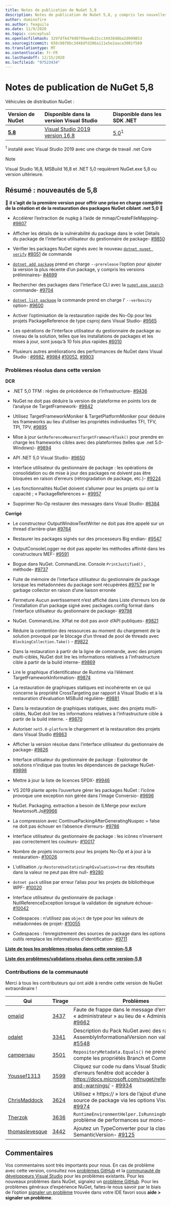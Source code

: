 ```yaml
---
title: Notes de publication de NuGet 5,8
description: Notes de publication de NuGet 5,8, y compris les nouvelles fonctionnalités, les correctifs de bogues et DCR.
author: dominofire
ms.author: feaguila
ms.date: 11/9/2020
ms.topic: conceptual
ms.openlocfilehash: 329fdf6479d0799ae4b15cc3493848ba2d999853
ms.sourcegitcommit: 650c08f8bc3d48dfd206a111e5e2aaca3001f569
ms.translationtype: MT
ms.contentlocale: fr-FR
ms.lasthandoff: 12/15/2020
ms.locfileid: "97523434"
---
```

# <a name="nuget-58-release-notes"></a>Notes de publication de NuGet 5,8

Véhicules de distribution NuGet :

| Version de NuGet | Disponible dans la version Visual Studio | Disponible dans les SDK .NET |
|:---|:---|:---|
| [**5.8**](https://nuget.org/downloads) | [Visual Studio 2019 version 16,8](https://visualstudio.microsoft.com/downloads/) | [5,0](https://dotnet.microsoft.com/download/dotnet-core/5.0)<sup>1</sup> |

<sup>1</sup> installé avec Visual Studio 2019 avec une charge de travail .net Core
  
> [!NOTE]
> Visual Studio 16,8, MSBuild 16,8 et .NET 5,0 requièrent NuGet.exe 5,8 ou version ultérieure.


## <a name="summary-whats-new-in-58"></a>Résumé : nouveautés de 5,8
🎉 **il s’agit de la première version pour offrir une prise en charge complète de la création et de la restauration des packages NuGet ciblant .net 5,0** 🎉

* Accélérer l’extraction de nupkg à l’aide de mmap/CreateFileMapping- [#9807](https://github.com/NuGet/Home/issues/9807)

* Afficher les détails de la vulnérabilité du package dans le volet Détails du package de l’interface utilisateur du gestionnaire de package- [#9850](https://github.com/NuGet/Home/issues/9850)

* Vérifier les packages NuGet signés avec le nouveau [`dotnet nuget verify`](https://docs.microsoft.com/dotnet/core/tools/dotnet-nuget-verify) [#8051](https://github.com/NuGet/Home/issues/8051) de commande

* [`dotnet add package`](https://docs.microsoft.com/dotnet/core/tools/dotnet-add-package#:~:text=dotnet%20add%20package%201%20Name%202%20Synopsis%203,when%20targeting%20a%20specific%20framework.%20...%206%20Examples) prend en charge `--prerelease` l’option pour ajouter la version la plus récente d’un package, y compris les versions préliminaires- [#4699](https://github.com/NuGet/Home/issues/4699)

* Rechercher des packages dans l’interface CLI avec la [`nuget.exe search`](https://docs.microsoft.com/nuget/reference/cli-reference/cli-ref-search) commande- [#9704](https://github.com/NuGet/Home/issues/9704)

* [`dotnet list package`](https://docs.microsoft.com/dotnet/core/tools/dotnet-list-package) la commande prend en charge l' `--verbosity` option- [#9600](https://github.com/NuGet/Home/issues/9600)

* Activer l’optimisation de la restauration rapide des No-Op pour les projets PackageReference de type csproj dans Visual Studio- [#9565](https://github.com/NuGet/Home/issues/9565)

* Les opérations de l’interface utilisateur du gestionnaire de package au niveau de la solution, telles que les installations de packages et les mises à jour, sont jusqu’à 10 fois plus rapides [#6010](https://github.com/NuGet/Home/issues/6010)

* Plusieurs autres améliorations des performances de NuGet dans Visual Studio : [#9982](https://github.com/NuGet/Home/issues/9982), [#9984](https://github.com/NuGet/Home/issues/9984) [#10052](https://github.com/NuGet/Home/issues/10052), [#9903](https://github.com/NuGet/Home/issues/9903)


### <a name="issues-fixed-in-this-release"></a>Problèmes résolus dans cette version

**DCR**

* .NET 5,0 TFM : règles de précédence de l’infrastructure- [#9436](https://github.com/NuGet/Home/issues/9436)

* NuGet ne doit pas déduire la version de plateforme en points lors de l’analyse de TargetFramework- [#9842](https://github.com/NuGet/Home/issues/9842)

* Utilisez TargetFrameworkMoniker & TargetPlatformMoniker pour déduire les frameworks au lieu d’utiliser les propriétés individuelles TFI, TFV, TPI, TPV, [#9895](https://github.com/NuGet/Home/issues/9895)

* Mise à jour `GetReferenceNearestTargetFrameworkTask()` pour prendre en charge les frameworks cibles avec des plateformes (telles que .net 5.0-Windows)- [#9894](https://github.com/NuGet/Home/issues/9894)

* API .NET 5,0 Visual Studio- [#9650](https://github.com/NuGet/Home/issues/9650)

* Interface utilisateur du gestionnaire de package : les opérations de consolidation ou de mise à jour des packages ne doivent pas être bloquées en raison d’erreurs (rétrogradation de package, etc.)- [#9224](https://github.com/NuGet/Home/issues/9224)

* Les fonctionnalités NuGet doivent s’allumer pour les projets qui ont la capacité ; « PackageReferences »- [#9957](https://github.com/NuGet/Home/issues/9957)

* Supprimer No-Op restaurer des messages dans Visual Studio- [#6384](https://github.com/NuGet/Home/issues/6384)

**Corrigé**

* Le constructeur OutputWindowTextWriter ne doit pas être appelé sur un thread d’arrière-plan [#9764](https://github.com/NuGet/Home/issues/9764)

* Restaurer les packages signés sur des processeurs Big endian- [#9547](https://github.com/NuGet/Home/issues/9547)

* OutputConsoleLogger ne doit pas appeler les méthodes affinité dans les constructeurs MEF- [#9591](https://github.com/NuGet/Home/issues/9591)

* Bogue dans NuGet. CommandLine. Console `PrintJustified()` , méthode- [#9737](https://github.com/NuGet/Home/issues/9737)

* Fuite de mémoire de l’interface utilisateur du gestionnaire de package lorsque les métadonnées du package sont récupérées [#9757](https://github.com/NuGet/Home/issues/9757) par le garbage collector en raison d’une liaison erronée

* Fermeture Aucun avertissement n’est affiché dans Liste d’erreurs lors de l’installation d’un package signé avec packages.config format dans l’interface utilisateur du gestionnaire de package- [#9798](https://github.com/NuGet/Home/issues/9798)

* NuGet. CommandLine. XPlat ne doit pas avoir d’API publiques- [#9821](https://github.com/NuGet/Home/issues/9821)

* Réduire la contention des ressources au moment du chargement de la solution provoqué par le blocage d’un thread de pool de threads avec `BlockingCollection.Take()`  -  [#9822](https://github.com/NuGet/Home/issues/9822)

* Dans la restauration à partir de la ligne de commande, avec des projets multi-ciblés, NuGet doit lire les informations relatives à l’infrastructure cible à partir de la build interne- [#9869](https://github.com/NuGet/Home/issues/9869)

* Lire le graphique d’identificateur de Runtime via l’élément TargetFrameworkInformation- [#9874](https://github.com/NuGet/Home/issues/9874)

* La restauration de graphiques statiques est incohérente en ce qui concerne la propriété CrossTargeting par rapport à Visual Studio et à la restauration d’évaluation MSBuild régulière- [#9881](https://github.com/NuGet/Home/issues/9881)

* Dans la restauration de graphiques statiques, avec des projets multi-ciblés, NuGet doit lire les informations relatives à l’infrastructure cible à partir de la build interne. - [#9870](https://github.com/NuGet/Home/issues/9870)

* Autoriser `net5.0-platform` le chargement et la restauration des projets dans Visual Studio [#9863](https://github.com/NuGet/Home/issues/9863)

* Afficher la version résolue dans l’interface utilisateur du gestionnaire de package- [#9826](https://github.com/NuGet/Home/issues/9826)

* Interface utilisateur du gestionnaire de package : Explorateur de solutions n’indique pas toutes les dépendances de package NuGet- [#9898](https://github.com/NuGet/Home/issues/9898)

* Mettre à jour la liste de licences SPDX- [#9946](https://github.com/NuGet/Home/issues/9946)

* VS 2019 plante après l’ouverture gérer les packages NuGet : l’icône provoque une exception non gérée dans l’image Conversio- [#9696](https://github.com/NuGet/Home/issues/9696)

* NuGet. Packaging. extraction a besoin de ILMerge pour exclure Newtonsoft.Js[#9966](https://github.com/NuGet/Home/issues/9966)

* La compression avec ContinuePackingAfterGeneratingNuspec = false ne doit pas échouer en l’absence d’erreurs- [#9786](https://github.com/NuGet/Home/issues/9786)

* Interface utilisateur du gestionnaire de package : les icônes n’inversent pas correctement les couleurs- [#10017](https://github.com/NuGet/Home/issues/10017)

* Nombre de projets incorrects pour les projets No-Op et à jour à la restauration- [#10026](https://github.com/NuGet/Home/issues/10026)

* L’utilisation `/p:RestoreUseStaticGraphEvaluation=true` des résultats dans la valeur ne peut pas être null- [#9280](https://github.com/NuGet/Home/issues/9280)

* `dotnet pack` utilise par erreur l’alias pour les projets de bibliothèque WPF- [#10020](https://github.com/NuGet/Home/issues/10020)

* Interface utilisateur du gestionnaire de package : NullReferenceException lorsque la validation de signature échoue- [#10042](https://github.com/NuGet/Home/issues/10042)

* Codespaces : n’utilisez pas `object` de type pour les valeurs de métadonnées de projet- [#10055](https://github.com/NuGet/Home/issues/10055)

* Codespaces : l’enregistrement des sources de package dans les options outils remplace les informations d’identification- [#9711](https://github.com/NuGet/Home/issues/9711)


**[Liste de tous les problèmes résolus dans cette version-5,8](https://app.zenhub.com/workspaces/nuget-client-team-55aec9a240305cf007585881/reports/release?release=5f03519b777e78b4ffb2edeb)**

**[Liste des problèmes/validations résolus dans cette version-5,8](https://github.com/NuGet/NuGet.Client/compare/5.7.0.6726...5.8.0.6930)**

### <a name="community-contributions"></a>Contributions de la communauté

Merci à tous les contributeurs qui ont aidé à rendre cette version de NuGet extraordinaire !

|Qui|Tirage|Problèmes|
|----|----|----|
[omajid](https://github.com/omajid) | [3437](https://github.com/NuGet/NuGet.Client/pull/3437) | Faute de frappe dans le message d’erreur. « administrateur » au lieu de « Administrator »- [#9662](https://github.com/NuGet/Home/issues/9662)
[odalet](https://github.com/odalet) | [3341](https://github.com/NuGet/NuGet.Client/pull/3341) | Description du Pack NuGet avec des rapports de AssemblyInformationalVersion non valides»- [#5548](https://github.com/NuGet/Home/issues/5548)
[campersau](https://github.com/campersau) | [3501](https://github.com/NuGet/NuGet.Client/pull/3501) | `RepositoryMetadata.Equals()` ne prend pas en compte les propriétés Branch et Commit- [#9613](https://github.com/NuGet/Home/issues/9613)
[Youssef1313](https://github.com/Youssef1313) | [3599](https://github.com/NuGet/NuGet.Client/pull/3599) | Cliquez sur code nu dans Visual Studio liste d’erreurs fenêtre doit accéder à https://docs.microsoft.com/nuget/reference/errors-and-warnings/  -  [#9934](https://github.com/NuGet/Home/issues/9934)
[ChrisMaddock](https://github.com/ChrisMaddock) | [3624](https://github.com/NuGet/NuGet.Client/pull/3624) | Utilisez « https:// » lors de l’ajout d’une nouvelle source de package via les options Visual Studio- [#9974](https://github.com/NuGet/Home/issues/9974)
[Therzok](https://github.com/Therzok) | [3636](https://github.com/NuGet/NuGet.Client/pull/3636) | `RuntimeEnvironmentHelper.IsRunningOnVisualStudio` problème de performances sur mono- [#9989](https://github.com/NuGet/Home/issues/9989)
[thomaslevesque](https://github.com/thomaslevesque) | [3442](https://github.com/NuGet/NuGet.Client/pull/3442) | Ajoutez un TypeConverter pour la classe SemanticVersion- [#9125](https://github.com/NuGet/Home/issues/9125)


## <a name="feedback-welcome"></a>Commentaires

Vos commentaires sont très importants pour nous.  En cas de problème avec cette version, consultez nos [problèmes GitHub](https://github.com/NuGet/Home/issues) et la [communauté de développeurs Visual Studio](https://developercommunity.visualstudio.com/) pour les problèmes existants.  Pour les nouveaux problèmes dans NuGet, signalez un [problème GitHub](https://github.com/NuGet/Home/issues/new).
Pour les problèmes généraux d’expérience NuGet, faites-le nous savoir par le biais de l’option [signaler un problème](https://docs.microsoft.com/visualstudio/ide/how-to-report-a-problem-with-visual-studio) trouvée dans votre IDE favori sous **aide > signaler un problème**.
